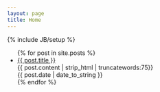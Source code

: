 ```yaml
---
layout: page
title: Home
---
```

{% include JB/setup %}

<!--<ul class="posts">
  {% for post in site.posts %}
    <li><span>{{ post.date | date_to_string }}</span> &raquo; <a href="{{ BASE_PATH }}{{ post.url }}">{{ post.title }}</a></li>
  {% endfor %}
</ul>-->

<ul class="posts">
  {% for post in site.posts %}
    <li style="cursor: pointer;">
      <div>
        <a href="{{ BASE_PATH }}{{ post.url }}" style="margin: 0;">{{ post.title }}</a>
        <p style="margin: 0;">{{ post.content | strip_html | truncatewords:75}}</p>
      </div>
      <span style="margin: 0;">{{ post.date | date_to_string }}</span>
    </li>
  {% endfor %}
</ul>